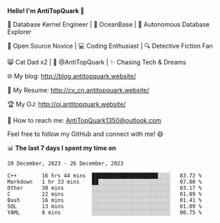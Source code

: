 
**Hello! I'm AntiTopQuark 👋**

🔧 Database Kernel Engineer | 🌊 OceanBase | 🤖 Autonomous Database Explorer

🌱 Open Source Novice | 💻 Coding Enthusiast | 🔍 Detective Fiction Fan

😸 Cat Dad x2 | 🎉 @AntiTopQuark | ✨ Chasing Tech & Dreams

🌐 My blog: http://blog.antitopquark.website/

📄 My Resume: http://cv_cn.antitopquark.website/

🏆 My OJ: http://oj.antitopquark.website/

📧 How to reach me: AntiTopQuark1350@outlook.com

Feel free to follow my GitHub and connect with me! 😄

📊 **The last 7 days I spent my time on** 

<!--START_SECTION:waka-->
```text
20 December, 2023 - 26 December, 2023

C++        16 hrs 44 mins  █████████████████████░░░░   83.72 % 
Markdown   1 hr 33 mins    ██░░░░░░░░░░░░░░░░░░░░░░░   07.80 % 
Other      38 mins         ░░░░░░░░░░░░░░░░░░░░░░░░░   03.17 % 
C          22 mins         ░░░░░░░░░░░░░░░░░░░░░░░░░   01.89 % 
Bash       16 mins         ░░░░░░░░░░░░░░░░░░░░░░░░░   01.41 % 
SQL        13 mins         ░░░░░░░░░░░░░░░░░░░░░░░░░   01.09 % 
YAML       8 mins          ░░░░░░░░░░░░░░░░░░░░░░░░░   00.75 %
```
<!--END_SECTION:waka-->


